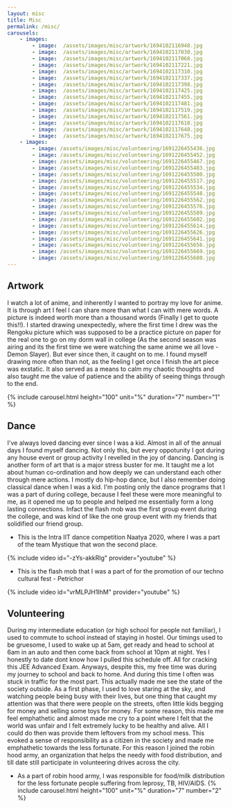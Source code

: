 ```yaml
---
layout: misc
title: Misc
permalink: /misc/
carousels:
    - images:
        - image:  /assets/images/misc/artwork/1694102116948.jpg
        - image:  /assets/images/misc/artwork/1694102117030.jpg
        - image:  /assets/images/misc/artwork/1694102117068.jpg
        - image:  /assets/images/misc/artwork/1694102117221.jpg
        - image:  /assets/images/misc/artwork/1694102117310.jpg
        - image:  /assets/images/misc/artwork/1694102117337.jpg
        - image:  /assets/images/misc/artwork/1694102117398.jpg
        - image:  /assets/images/misc/artwork/1694102117425.jpg
        - image:  /assets/images/misc/artwork/1694102117455.jpg
        - image:  /assets/images/misc/artwork/1694102117481.jpg
        - image:  /assets/images/misc/artwork/1694102117519.jpg
        - image:  /assets/images/misc/artwork/1694102117561.jpg
        - image:  /assets/images/misc/artwork/1694102117618.jpg
        - image:  /assets/images/misc/artwork/1694102117648.jpg
        - image:  /assets/images/misc/artwork/1694102117675.jpg
    - images:
        - image: /assets/images/misc/volunteering/1691226455436.jpg
        - image: /assets/images/misc/volunteering/1691226455452.jpg
        - image: /assets/images/misc/volunteering/1691226455467.jpg
        - image: /assets/images/misc/volunteering/1691226455483.jpg
        - image: /assets/images/misc/volunteering/1691226455500.jpg
        - image: /assets/images/misc/volunteering/1691226455517.jpg
        - image: /assets/images/misc/volunteering/1691226455534.jpg
        - image: /assets/images/misc/volunteering/1691226455548.jpg
        - image: /assets/images/misc/volunteering/1691226455562.jpg
        - image: /assets/images/misc/volunteering/1691226455576.jpg
        - image: /assets/images/misc/volunteering/1691226455589.jpg
        - image: /assets/images/misc/volunteering/1691226455602.jpg
        - image: /assets/images/misc/volunteering/1691226455614.jpg
        - image: /assets/images/misc/volunteering/1691226455626.jpg
        - image: /assets/images/misc/volunteering/1691226455641.jpg
        - image: /assets/images/misc/volunteering/1691226455656.jpg
        - image: /assets/images/misc/volunteering/1691226455669.jpg
        - image: /assets/images/misc/volunteering/1691226455680.jpg
---
```


## Artwork

I watch a lot of anime, and inherently I wanted to portray my love for anime. It is through art I feel I can share more than what I can with mere words. A picture is indeed worth more than a thousand words (Finally I get to quote this!!). I started drawing unexpectedly, where the first time I drew was the Rengoku picture which was supposed to be a practice picture on paper for the real one to go on my dorm wall in college (As the second season was airing and its the first time we were watching the same anime we all love - Demon Slayer). But ever since then, it caught on to me. I found myself drawing more often than not, as the feeling I get once I finish the art piece was exstatic. It also served as a means to calm my chaotic thoughts and also taught me the value of patience and the ability of seeing things through to the end. 


{% include carousel.html height="100" unit="%" duration="7" number="1" %}



## Dance

I've always loved dancing ever since I was a kid. Almost in all of the annual days I found myself dancing. Not only this, but every oppotunity I got during any house event or group activity I revelled in the joy of dancing. Dancing is another form of art that is a major stress buster for me. It taught me a lot about human co-ordination and how deeply we can understand each other through mere actions. I mostly do hip-hop dance, but I also remember doing classical dance when I was a kid. I'm posting only the dance programs that I was a part of during college, because I feel these were more meaningful to me, as it opened me up to people and helped me essentially form a long lasting connections. Infact the flash mob was the first group event during the college, and was kind of like the one group event with my friends that solidified our friend group.


- This is the Intra IIT dance competition Naatya 2020, where I was a part of the team Mystique that won the second place.

{% include video id="-zYs-akkRlg" provider="youtube" %}

- This is the flash mob that I was a part of for the promotion of our techno cultural fest - Petrichor

{% include video id="vrMLPJH1IhM" provider="youtube" %}

## Volunteering

During my intermediate education (or high school for people not familiar), I used to commute to school instead of staying in hostel. Our timings used to be gruesome, I used to wake up at 5am, get ready and head to school at 6am in an auto and then come back from school at 10pm at night. Yes I honestly to date dont know how I pulled this schedule off. All for cracking this JEE Advanced Exam. Anyways, despite this, my free time was during my journey to school and back to home. And during this time I often was stuck in traffic for the most part. This actually made me see the state of the society outside. As a first phase, I used to love staring at the sky, and watching people being busy with their lives, but one thing that caught my attention was that there were people on the streets, often little kids begging for money and selling some toys for money. For some reason, this made me feel emphathetic and almost made me cry to a point where I felt that the world was unfair and I felt extremely lucky to be healthy and alive. All I could do then was provide them leftovers from my school mess. This evoked a sense of responsibility as a citizen in the society and made me emphathetic towards the less fortunate. For this reason I joined the robin hood army, an organization that helps the needy with food distribution, and till date still participate in volunteering drives across the city. 


- As a part of robin hood army, I was responsible for food/milk distribution for the less fortunate people suffering from leprosy, TB, HIV/AIDS.
{% include carousel.html height="100" unit="%" duration="7" number="2" %}


